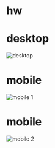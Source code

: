 # hw
# desktop
![desktop](https://user-images.githubusercontent.com/80491609/187563351-6e0cdc38-d1f4-445f-8bb0-891e71d7b349.png)
# mobile
![mobile 1](https://user-images.githubusercontent.com/80491609/187563355-11561c13-f126-4ce0-8ca7-2691ee15a055.png)
# mobile 
![mobile 2](https://user-images.githubusercontent.com/80491609/187563356-73494c0e-e044-4a54-82ab-57bc825616b9.png)
